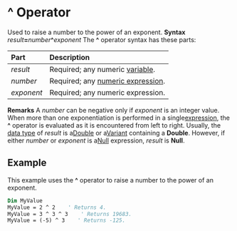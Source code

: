 
# ^ Operator



Used to raise a number to the power of an exponent.
 **Syntax**
 _result_**=**_number_**^**_exponent_
The  **^** operator syntax has these parts:


|**Part**|**Description**|
|:-----|:-----|
| _result_|Required; any numeric [variable](b8bdf64f-5920-1ae9-16d0-b26d09524a30.md).|
| _number_|Required; any [numeric expression](b8bdf64f-5920-1ae9-16d0-b26d09524a30.md).|
| _exponent_|Required; any numeric expression.|
 **Remarks**
A  _number_ can be negative only if _exponent_ is an integer value. When more than one exponentiation is performed in a single[expression](b8bdf64f-5920-1ae9-16d0-b26d09524a30.md), the  **^** operator is evaluated as it is encountered from left to right.
Usually, the [data type](b8bdf64f-5920-1ae9-16d0-b26d09524a30.md) of _result_ is a[Double](b8bdf64f-5920-1ae9-16d0-b26d09524a30.md) or a[Variant](b8bdf64f-5920-1ae9-16d0-b26d09524a30.md) containing a **Double**. However, if either _number_ or _exponent_ is a[Null](b8bdf64f-5920-1ae9-16d0-b26d09524a30.md) expression, _result_ is **Null**.

## Example

This example uses the  **^** operator to raise a number to the power of an exponent.


```vb
Dim MyValue
MyValue = 2 ^ 2    ' Returns 4.
MyValue = 3 ^ 3 ^ 3    ' Returns 19683.
MyValue = (-5) ^ 3    ' Returns -125.


```

